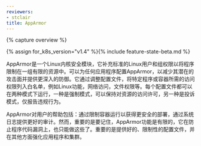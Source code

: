 ```yaml
---
reviewers:
- stclair
title: AppArmor
---
```


{% capture overview %}

{% assign for_k8s_version="v1.4" %}{% include feature-state-beta.md %}


AppArmor是一个Linux内核安全模块，它补充标准的Linux用户和组权限以将程序限制在一组有限的资源中。可以为任何应用程序配置AppArmor，以减少其潜在的攻击面并提供更深入的防御。它通过调整配置文件，将特定程序或容器所需的访问权限列入白名单，例如Linux功能，网络访问，文件权限等。每个配置文件都可以在两种模式下运行，一种是强制模式，可以保持对资源的访问许可，另一种是投诉模式，仅报告违规行为。

AppArmor对用户的帮助包括：通过限制容器运行以获得更安全的部署，通过系统日志提供更好的审计。然而，重要的是要记住，AppArmor功能是有限的，它在防止程序代码漏洞上，也只能做这些了。重要的是提供好的、限制性的配置文件，并在其他方面强化应用程序和集群。

